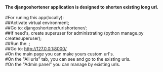 **The djangoshortener application is designed to shorten existing long url.**
</br></br>
#For runing this app(locally):</br>
  ##Activate virtual environment;</br>
  ##Go to: djangoshortener/urlshortener/;</br>
  ##If need's, create superuser for administrating (python manage.py createsuperuser);</br>
  ##Run the: <python3 manage.py runserver>;</br>
  ##Go to: http://127.0.0.1:8000/</br>
#On the main page you can make yours custom url's.</br>
#On the "All urls" tab, you can see and go to the existing urls.</br>
#On the "Admin panel" you can manage by existing urls.</br>
